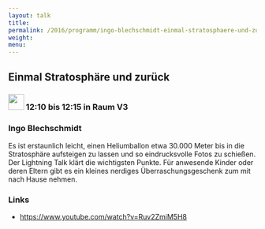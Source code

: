 ```yaml
---
layout: talk
title:
permalink: /2016/programm/ingo-blechschmidt-einmal-stratosphaere-und-zurueck/
weight:
menu:
---
```

## Einmal Stratosphäre und zurück

### <img height = "32" src="../../../images/lightning.svg"> 12:10 bis 12:15 in Raum V3

### Ingo Blechschmidt

Es ist erstaunlich leicht, einen Heliumballon etwa 30.000 Meter bis in die Stratosphäre aufsteigen zu lassen und so eindrucksvolle Fotos zu schießen. Der Lightning Talk klärt die wichtigsten Punkte. Für anwesende Kinder oder deren Eltern gibt es ein kleines nerdiges Überraschungsgeschenk zum mit nach Hause nehmen.

### Links

- <a href="https://www.youtube.com/watch?v=Ruv2ZmiM5H8" target="_blank">https://www.youtube.com/watch?v=Ruv2ZmiM5H8</a>
